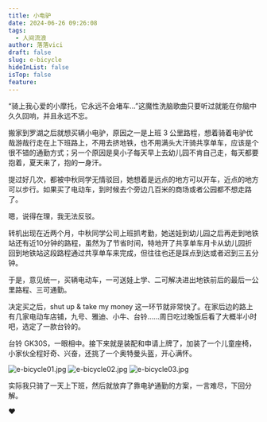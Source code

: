 ```yaml
---
title: 小电驴
date: 2024-06-26 09:26:08
tags:
  - 人间流浪
author: 落落vici
draft: false
slug: e-bicycle
hideInList: false
isTop: false
feature:
---
```

“骑上我心爱的小摩托，它永远不会堵车...”这魔性洗脑歌曲只要听过就能在你脑中久久回响，并且永远不忘。

搬家到罗湖之后就想买辆小电驴，原因之一是上班 3 公里路程，想着骑着电驴优哉游哉行走在上下班路上，不用去挤地铁，也不用满头大汗骑共享单车，应该是个很不错的通勤方式；另一个原因是臭小子每天早上去幼儿园不肯自己走，每天都要抱着，夏天来了，抱的一身汗。

提过好几次，都被中秋同学无情驳回，她想着是远点的地方可以开车，近点的地方可以步行。如果买了电动车，到时候去个旁边几百米的商场或者公园都不想走路了。

嗯，说得在理，我无法反驳。

转机出现在近两个月，中秋同学公司上班抓考勤，她送娃到幼儿园之后再走到地铁站还有近10分钟的路程，虽然为了节省时间，特地开了共享单车月卡从幼儿园折回到地铁站这段路程通过共享单车来完成，但往往也还是踩点到达或者迟到三五分钟。

于是，意见统一，买辆电动车，一可送娃上学、二可解决进出地铁前后的最后一公里路程、三可通勤。

决定买之后，shut up & take my money 这一环节就非常快了。在家后边的路上有几家电动车店铺，九号、雅迪、小牛、台铃……周日吃过晚饭后看了大概半小时吧，选定了一款台铃的。

台铃 GK30S，一眼相中。接下来就是装配和申请上牌了，加装了一个儿童座椅，小家伙全程好奇、兴奋，还挑了一个奥特曼头盔，开心满怀。

![e-bicycle01.jpg](https://img.hux.ink/image/2024/06/e-bicycle01.jpg)
![e-bicycle02.jpg](https://img.hux.ink/image/2024/06/e-bicycle02.jpg)
![e-bicycle03.jpg](https://img.hux.ink/image/2024/06/e-bicycle03.jpg)

实际我只骑了一天上下班，然后就放弃了靠电驴通勤的方案，一言难尽，下回分解。

❤